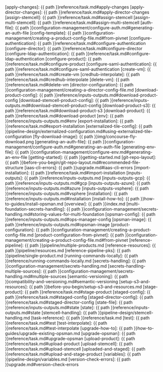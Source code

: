 
[apply-changes]: {{ path }}reference/task.md#apply-changes
[apply-director-changes]: {{ path }}reference/task.md#apply-director-changes
[assign-stemcell]: {{ path }}reference/task.md#assign-stemcell
[assign-multi-stemcell]: {{ path }}reference/task.md#assign-multi-stemcell
[auth-file]: {{ path }}configuration-management/configure-auth.md#generating-an-auth-file
[config-template]: {{ path }}configuration-management/creating-a-product-config-file.md#from-pivnet
[configure-authentication]: {{ path }}reference/task.md#configure-authentication
[configure-director]: {{ path }}reference/task.md#configure-director
[configure-ldap-authentication]: {{ path }}reference/task.md#configure-ldap-authentication
[configure-product]: {{ path }}reference/task.md#configure-product
[configure-saml-authentication]: {{ path }}reference/task.md#configure-saml-authentication
[create-vm]: {{ path }}reference/task.md#create-vm
[credhub-interpolate]: {{ path }}reference/task.md#credhub-interpolate
[delete-vm]:  {{ path }}reference/task.md#delete-vm
[director-configuration]: {{ path }}configuration-management/creating-a-director-config-file.md
[download-product-config]: {{ path }}reference/inputs-outputs.md#download-product-config
[download-stemcell-product-config]: {{ path }}reference/inputs-outputs.md#download-stemcell-product-config
[download-product-s3]: {{ path }}reference/task.md#download-product-s3
[download-product]: {{ path }}reference/task.md#download-product
[env]: {{ path }}reference/inputs-outputs.md#env
[export-installation]: {{ path }}reference/task.md#export-installation
[externalized-tile-config]: {{ path }}pipeline-design/externalized-configuration.md#using-externalized-tile-configuration
[fly-download-image]: {{ path }}img/concourse-fly-download.png
[generating-an-auth-file]: {{ path }}configuration-management/configure-auth.md#generating-an-auth-file
[generating-env-file]: {{ path }}configuration-management/configure-env.md#generating-an-env-file
[getting-started]: {{ path }}getting-started.md
[git-repo-layout]: {{ path }}before-you-begin/git-repo-layout.md#recommended-file-structure
[iaas-cli-errors]: {{ path }}upgrade.md#iaas-cli-errors
[import-installation]: {{ path }}reference/task.md#import-installation
[inputs-outputs]: {{ path }}reference/inputs-outputs.md
[inputs-outputs-gcp]: {{ path }}reference/inputs-outputs.md#gcp
[inputs-outputs-azure]: {{ path }}reference/inputs-outputs.md#azure
[inputs-outputs-vsphere]: {{ path }}reference/inputs-outputs.md#vsphere
[installation]: {{ path }}reference/inputs-outputs.md#installation
[install-how-to]: {{ path }}how-to-guides/install-opsman.md
[overview]: {{ path }}index.md
[multi-foundation-secrets-handling]: {{ path }}configuration-management/secrets-handling.md#storing-values-for-multi-foundation
[opsman-config]: {{ path }}reference/inputs-outputs.md#ops-manager-config
[opsman-image]: {{ path }}reference/inputs-outputs.md#opsman-image
[product-configuration]: {{ path }}configuration-management/creating-a-product-config-file.md
[product-configuration-from-pivnet]: {{ path }}configuration-management/creating-a-product-config-file.md#from-pivnet
[reference-pipeline]: {{ path }}pipeline/multiple-products.md
[reference-resources]: {{ path }}pipeline/resources.md
[reference-pipeline-pks]: {{ path }}pipeline/single-product.md
[running-commands-locally]: {{ path }}reference/running-commands-locally.md
[secrets-handling]: {{ path }}configuration-management/secrets-handling.md
[secrets-handling-multiple-sources]: {{ path }}configuration-management/secrets-handling.md#multiple-sources
[semantic-versioning]: {{ path }}compatibility-and-versioning.md#semantic-versioning
[setup-s3-and-resources]: {{ path }}before-you-begin/setup-s3-and-resources.md
[stage-product]: {{ path }}reference/task.md#stage-product
[staged-config]: {{ path }}reference/task.md#staged-config
[staged-director-config]: {{ path }}reference/task.md#staged-director-config
[state-file]: {{ path }}reference/inputs-outputs.md#state
[state]: {{ path }}reference/inputs-outputs.md#state
[stemcell-handling]: {{ path }}pipeline-design/stemcell-handling.md
[task-reference]: {{ path }}reference/task.md
[test]: {{ path }}reference/task.md#test
[test-interpolate]: {{ path }}reference/task.md#test-interpolate
[upgrade-how-to]: {{ path }}how-to-guides/upgrade-existing-opsman.md
[upgrade-opsman]: {{ path }}reference/task.md#upgrade-opsman
[upload-product]: {{ path }}reference/task.md#upload-product
[upload-stemcell]: {{ path }}reference/task.md#upload-stemcell
[uploaded-and-staged]: {{ path }}reference/task.md#upload-and-stage-product
[variables]: {{ path }}pipeline-design/variables.md
[version-check-errors]: {{ path }}upgrade.md#version-check-errors
